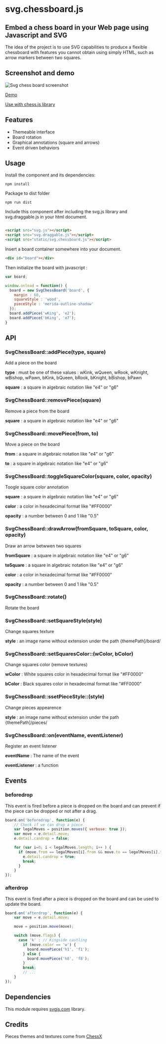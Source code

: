 # svg.chessboard.js 

## Embed a chess board in your Web page using Javascript and SVG

The idea of the project is to use SVG capabilities to produce a flexible chessboard with features you cannot obtain using simply HTML, such as arrow markers between two squares.

## Screenshot and demo

![Svg chess board screenshot](https://ilhooq.github.io/svgchessboard/images/Chessboard_SVG.jpg)

[Demo](https://ilhooq.github.io/svgchessboard/demo/)

[Use with chess.js library](https://ilhooq.github.io/svgchessboard/demo/chessgame.html)

## Features

* Themeable interface
* Board rotation
* Graphical annotations (square and arrows)
* Event driven behaviors

## Usage

Install the component and its dependencies:

    npm install

Package to dist folder

    npm run dist

Include this component after including the svg.js library and svg.draggable.js in your html document.

```html

<script src="svg.js"></script>
<script src="svg.draggable.js"></script>
<script src="static/svg.chessboard.js"></script>
```

Insert a board container somewhere into your document.

```html
<div id="board"></div>
```

Then initialize the board with javascript :

```javascript
var board;

window.onload = function() {
  board = new SvgChessBoard('board', {
    margin : 60,
    squareStyle : 'wood',
    pieceStyle : 'merida-outline-shadow'
  });
  board.addPiece('wKing', 'e2');
  board.addPiece('bKing', 'e7');
}
```
## API

### SvgChessBoard::addPiece(type, square)

Add a piece on the board

**type** : must be one of these values : wKink, wQueen, wRook, wKnight, wBishop, wPawn, bKink, bQueen, bRook, bKnight, bBishop, bPawn 

**square** : a square in algebraic notation like "e4" or "g6"

### SvgChessBoard::removePiece(square)

Remove a piece from the board

**square** : a square in algebraic notation like "e4" or "g6"

### SvgChessBoard::movePiece(from, to)

Move a piece on the board

**from** : a square in algebraic notation like "e4" or "g6"

**to** : a square in algebraic notation like "e4" or "g6"

### SvgChessBoard::toggleSquareColor(square, color, opacity)

Toogle square color annotation

**square** : a square in algebraic notation like "e4" or "g6"

**color** : a color in hexadecimal format like "#FF0000"

**opacity** : a number between 0 and 1 like "0.5"

### SvgChessBoard::drawArrow(fromSquare, toSquare, color, opacity)

Draw an arrow betwwen two squares

**fromSquare** : a square in algebraic notation like "e4" or "g6"

**toSquare** : a square in algebraic notation like "e4" or "g6"

**color** : a color in hexadecimal format like "#FF0000"

**opacity** : a number between 0 and 1 like "0.5"

### SvgChessBoard::rotate()

Rotate the board

### SvgChessBoard::setSquareStyle(style)

Change squares texture

**style** : an image name without extension under the path {themePath]/board/

### SvgChessBoard::setSquaresColor::(wColor, bColor)

Change squares color (remove textures)

**wColor** : White squares color in hexadecimal format like "#FF0000"

**bColor** : Black squares color in hexadecimal format like "#FF0000"

### SvgChessBoard::ssetPieceStyle::(style)

Change pieces appearence

**style** : an image name without extension under the path {themePath]/pieces/

### SvgChessBoard::on(eventName, eventListener)

Register an event listener

**eventName** : The name of the event

**eventListener** : a function

## Events

### beforedrop

This event is fired before a piece is dropped on the board and can prevent if the piece can be dropped or not after a drag.

```javascript
board.on('beforedrop', function(e) {
    // Check if we can drop a piece
    var legalMoves = position.moves({ verbose: true });
    var move = e.detail.move;
    e.detail.candrop = false;

    for (var i=0; i < legalMoves.length; i++ ) {
      if (move.from == legalMoves[i].from && move.to == legalMoves[i].to) {
        e.detail.candrop = true;
        break;
      }
    }
});
```

### afterdrop

This event is fired after a piece is dropped on the board and can be used to update the board.

```javascript
board.on('afterdrop', function(e) {
    var move = e.detail.move;

    move = position.move(move);

    switch (move.flags) {
      case 'k' : // Kingside castling
        if (move.color == 'w') {
          board.movePiece('h1', 'f1');
        } else {
          board.movePiece('h8', 'f8');
        }
        break;
        // ...
    }
});
```

## Dependencies
This module requires [svgjs.com](http://svgjs.com) library.

## Credits
Pieces themes and textures come from [ChessX](http://chessx.sourceforge.net)
